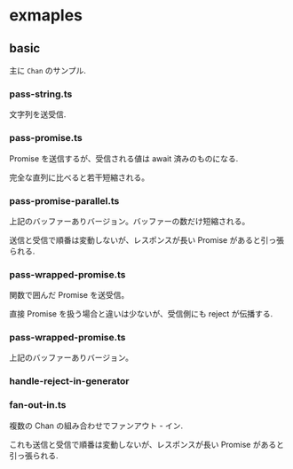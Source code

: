 # exmaples

## basic

主に `Chan` のサンプル.

### pass-string.ts

文字列を送受信.

### pass-promise.ts

Promise を送信するが、受信される値は await 済みのものになる.

完全な直列に比べると若干短縮される。

### pass-promise-parallel.ts

上記のバッファーありバージョン。バッファーの数だけ短縮される。

送信と受信で順番は変動しないが、レスポンスが長い Promise があると引っ張られる.

### pass-wrapped-promise.ts

関数で囲んだ Promise を送受信。

直接 Promise を扱う場合と違いは少ないが、受信側にも reject が伝播する.

### pass-wrapped-promise.ts

上記のバッファーありバージョン。

### handle-reject-in-generator

### fan-out-in.ts

複数の Chan の組み合わせでファンアウト - イン.

これも送信と受信で順番は変動しないが、レスポンスが長い Promise があると引っ張られる.
